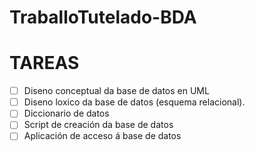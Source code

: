 # TraballoTutelado-BDA
# TAREAS
- [ ] Diseno conceptual da base de datos en UML
- [ ] Diseno loxico da base de datos (esquema relacional).
- [ ] Diccionario de datos
- [ ] Script de creación da base de datos
- [ ] Aplicación de acceso á base de datos